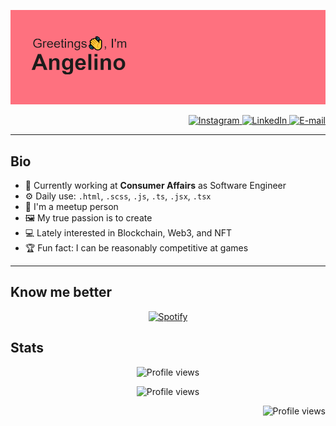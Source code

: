 ![Greetings, I'm Angelino](./images/banner.png)

<p align="right">
    <a href="https://www.instagram.com/angelino.pires" target="_blank">
        <img alt="Instagram" src="https://img.shields.io/badge/Instagram-%23E4405F.svg?style=for-the-badge&logo=Instagram&logoColor=white"/>
    </a>
    <a href="https://www.linkedin.com/in/angelinopires/" target="_blank">
        <img alt="LinkedIn" src="https://img.shields.io/badge/linkedin-%230077B5.svg?style=for-the-badge&logo=linkedin&logoColor=white"/>
    </a>
    <a href="mailto:lino.pires@live.com" target="_blank">
        <img alt="E-mail" src="https://img.shields.io/badge/Gmail-D14836?style=for-the-badge&logo=gmail&logoColor=white"/>
    </a>
</p>

---

## Bio
- 🏢 Currently working at **Consumer Affairs** as Software Engineer
- ⚙️ Daily use: `.html`, `.scss`, `.js`, `.ts`, `.jsx`, `.tsx`
- 🤝 I'm a meetup person
- 🖼️ My true passion is to create
- 💻 Lately interested in Blockchain, Web3, and NFT
- 🏆 Fun fact: I can be reasonably competitive at games

---

## Know me better
<p align="center">
    <a href="https://open.spotify.com/user/angelinoj" target="_blank">
        <img alt="Spotify" src="https://spotify-recently-played-readme.vercel.app/api?user=angelinoj&count=3"/>
    </a>
</p>

## Stats
<p align="center">
    <img alt="Profile views" src="https://github-readme-stats.vercel.app/api/top-langs/?username=angelinopires&hide=java&layout=compact&theme=radical">
</p>
<p align="center">
    <img alt="Profile views" src="https://github-readme-stats.vercel.app/api?username=angelinopires&count_private=true&show_icons=true&theme=radical">
</p>

<p align="right">
    <img alt="Profile views" src="https://komarev.com/ghpvc/?username=angelinopires&color=green">
</p>